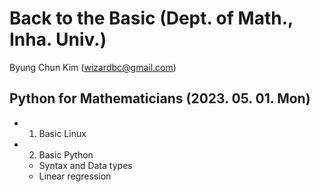 # Back to the Basic (Dept. of Math., Inha. Univ.)

Byung Chun Kim (wizardbc@gmail.com)


## Python for Mathematicians (2023. 05. 01. Mon)

* 01. Basic Linux
* 02. Basic Python
  * Syntax and Data types
  * Linear regression
